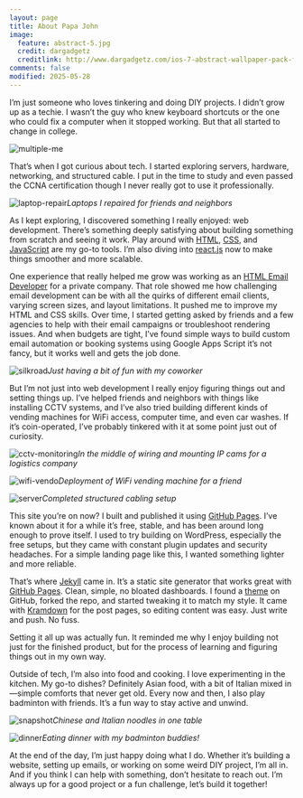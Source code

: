 ```yaml
---
layout: page
title: About Papa John
image:
  feature: abstract-5.jpg
  credit: dargadgetz
  creditlink: http://www.dargadgetz.com/ios-7-abstract-wallpaper-pack-for-iphone-5-and-ipod-touch-retina/
comments: false
modified: 2025-05-28
---
```


I’m just someone who loves tinkering and doing DIY projects. I didn’t grow up as a techie. I wasn’t the guy who knew keyboard shortcuts or the one who could fix a computer when it stopped working. But that all started to change in college.

![multiple-me](https://res.cloudinary.com/dd9pbhgko/image/upload/v1748407274/461941130_9285332898160134_3814874384151077752_n_rfhwcy.jpg)

That’s when I got curious about tech. I started exploring servers, hardware, networking, and structured cable. I put in the time to study and even passed the CCNA certification though I never really got to use it professionally.

![laptop-repair](https://res.cloudinary.com/dd9pbhgko/image/upload/v1748408100/462418872_9341847825841974_7957150380109884303_n_xtjzwz.jpg)*Laptops I repaired for friends and neighbors*

As I kept exploring, I discovered something I really enjoyed: web development. There’s something deeply satisfying about building something from scratch and seeing it work. Play around with [HTML](https://html.com), [CSS](https://web.dev/learn/css), and [JavaScript](https://www.w3schools.com/js/DEFAULT.asp) are my go-to tools. I’m also diving into [react.js](https://react.dev) now to make things smoother and more scalable.

One experience that really helped me grow was working as an [HTML Email Developer](https://www.emailonacid.com/blog/article/email-development/email-development-best-practices-2) for a private company. That role showed me how challenging email development can be with all the quirks of different email clients, varying screen sizes, and layout limitations. It pushed me to improve my HTML and CSS skills. Over time, I started getting asked by friends and a few agencies to help with their email campaigns or troubleshoot rendering issues. And when budgets are tight, I’ve found simple ways to build custom email automation or booking systems using Google Apps Script it’s not fancy, but it works well and gets the job done.

![silkroad](https://res.cloudinary.com/dd9pbhgko/image/upload/v1748412202/464927357_9476088945751194_1767477094349803000_n_1_q9qdc6.jpg)*Just having a bit of fun with my coworker*

But I’m not just into web development I really enjoy figuring things out and setting things up. I’ve helped friends and neighbors with things like installing CCTV systems, and I’ve also tried building different kinds of vending machines for WiFi access, computer time, and even car washes. If it’s coin-operated, I’ve probably tinkered with it at some point just out of curiosity.

![cctv-monitoring](https://res.cloudinary.com/dd9pbhgko/image/upload/v1748413203/1747882252473_prgtt1.jpg)*In the middle of wiring and mounting IP cams for a logistics company*

![wifi-vendo](https://res.cloudinary.com/dd9pbhgko/image/upload/v1748414638/IMG_20230816_094111_1_b6qgxj.jpg)*Deployment of WiFi vending machine for a friend*

![server](https://res.cloudinary.com/dd9pbhgko/image/upload/v1748414353/FB_IMG_1691115635336_ncemxc.jpg)*Completed structured cabling setup*

This site you’re on now? I built and published it using [GitHub Pages](https://pages.github.com). I’ve known about it for a while it’s free, stable, and has been around long enough to prove itself. I used to try building on WordPress, especially the free setups, but they came with constant plugin updates and security headaches. For a simple landing page like this, I wanted something lighter and more reliable.

That’s where [Jekyll](https://jekyllrb.com) came in. It’s a static site generator that works great with [GitHub Pages](https://pages.github.com). Clean, simple, no bloated dashboards. I found a [theme](https://github.com/mmistakes/jekyll-theme-hpstr) on GitHub, forked the repo, and started tweaking it to match my style. It came with [Kramdown](https://kramdown.gettalong.org) for the post pages, so editing content was easy. Just write and push. No fuss.

Setting it all up was actually fun. It reminded me why I enjoy building not just for the finished product, but for the process of learning and figuring things out in my own way.

Outside of tech, I’m also into food and cooking. I love experimenting in the kitchen. My go-to dishes? Definitely Asian food, with a bit of Italian mixed in—simple comforts that never get old. Every now and then, I also play badminton with friends. It’s a fun way to stay active and unwind.

![snapshot](https://res.cloudinary.com/dd9pbhgko/image/upload/v1748416203/IMG_20250528_150906_epbimb.jpg)*Chinese and Italian noodles in one table*

![dinner](https://res.cloudinary.com/dd9pbhgko/image/upload/v1748417401/IMG_20231005_222305_1_heagbc.jpg)*Eating dinner with my badminton buddies!*

At the end of the day, I’m just happy doing what I do. Whether it’s building a website, setting up emails, or working on some weird DIY project, I’m all in. And if you think I can help with something, don’t hesitate to reach out. I’m always up for a good project or a fun challenge, let’s build it together!
